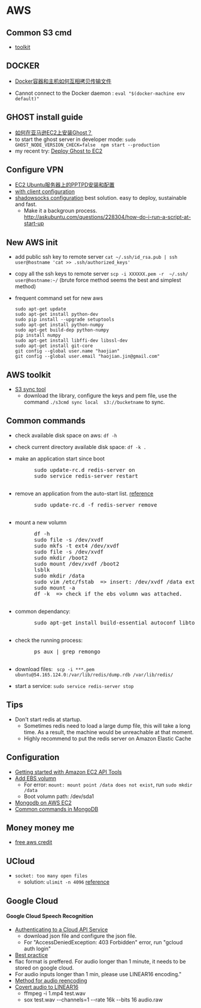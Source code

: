AWS
============================


## Common S3 cmd

- [toolkit](https://github.com/s3tools/s3cmd)


## DOCKER

- [Docker容器和主机如何互相拷贝传输文件](http://xiaorui.cc/2015/04/12/docker%E5%AE%B9%E5%99%A8%E5%92%8C%E4%B8%BB%E6%9C%BA%E5%A6%82%E4%BD%95%E4%BA%92%E7%9B%B8%E6%8B%B7%E8%B4%9D%E4%BC%A0%E8%BE%93%E6%96%87%E4%BB%B6/)

- Cannot connect to the Docker daemon : `eval "$(docker-machine env default)"`
## GHOST install guide
- [如何在亚马逊EC2上安装Ghost？](https://www.wikimilk.org/installing-ghost-amazon-ec2/)
- to start the ghost server in developer mode: 
	```sudo GHOST_NODE_VERSION_CHECK=false  npm start --production```
- my recent try: [Deploy Ghost to EC2](https://github.com/TryGhost/Ghost/wiki/Deploy-Ghost-to-EC2)

## Configure VPN
- [EC2 Ubuntu服务器上的PPTPD安装和配置](http://allenzhang.iteye.com/blog/1720214)
- [with client configuration](http://sunweiwei.com/1863/)
- [shadowsocks configuration](https://wiki.archlinux.org/index.php/Shadowsocks) best solution. easy to deploy, sustainable and fast.
	- Make it a backgroun process. http://askubuntu.com/questions/228304/how-do-i-run-a-script-at-start-up


## New AWS init
- add public ssh key to remote server
	`cat ~/.ssh/id_rsa.pub | ssh user@hostname 'cat >> .ssh/authorized_keys'`
- copy all the ssh keys to remote server
	`scp -i XXXXXX.pem -r  ~/.ssh/  user@hostname:~/` (brute force method seems the best and simplest method)
	
- frequent command set for new aws
	```
	sudo apt-get update
	sudo apt-get install python-dev
	sudo pip install --upgrade setuptools
	sudo apt-get install python-numpy
	sudo apt-get build-dep python-numpy
	pip install numpy
	sudo apt-get install libffi-dev libssl-dev
	sudo apt-get install git-core
	git config --global user.name "haojian"
	git config --global user.email "haojian.jin@gmail.com"
	
	```

## AWS toolkit

- [S3 sync tool](http://s3tools.org/s3cmd-sync)
	- download the library, configure the keys and pem file, use the command ```./s3cmd sync local  s3://bucketname``` to sync.

## Common commands

- check available disk space on aws: `df -h`
- check current directory available disk space: `df -k .`
- make an application start since boot
	<pre>
		sudo update-rc.d redis-server on
		sudo service redis-server restart
	</pre>
- remove an application from the auto-start list. [reference](http://positon.org/disable-a-service-with-update-rcd-under-debian-update-resistant)
	<pre>
		sudo update-rc.d -f redis-server remove
	</pre>
- mount a new volumn
	<pre>
		df -h
		sudo file -s /dev/xvdf
		sudo mkfs -t ext4 /dev/xvdf
		sudo file -s /dev/xvdf
		sudo mkdir /boot2
		sudo mount /dev/xvdf /boot2
		lsblk
		sudo mkdir /data
		sudo vim /etc/fstab  => insert: /dev/xvdf /data ext4 defaults,auto,noatime,noexec 0 0
		sudo mount -a
		df -k  => check if the ebs volumn was attached.
	</pre>
- common dependancy: 
	<pre>
		sudo apt-get install build-essential autoconf libtool pkg-config python-opengl python-imaging python-pyrex python-pyside.qtopengl idle-python2.7 qt4-dev-tools qt4-designer libqtgui4 libqtcore4 libqt4-xml libqt4-test libqt4-script libqt4-network libqt4-dbus python-qt4 python-qt4-gl libgle3 python-dev
	</pre>

- check the running process:
	<pre>
	    ps aux | grep remongo
	</pre>

- download files: `	scp -i ***.pem ubuntu@54.165.124.0:/var/lib/redis/dump.rdb /var/lib/redis/`

- start a service: `sudo service redis-server stop`

## Tips
- Don't start redis at startup. 
	- Sometimes redis need to load a large dump file, this will take a long time. As a result, the machine would be unreachable at that moment. 
	- Highly recommend to put the redis server on Amazon Elastic Cache

## Configuration
- [Getting started with Amazon EC2 API Tools](http://blog.kenyang.net/2014/05/getting-started-with-amazon-ec2-api.html)
- [Add EBS volumn](http://www.cnblogs.com/huang0925/p/3879542.html)
	- For error: `mount: mount point /data does not exist`, run `sudo mkdir /data`
	- Boot volumn path: /dev/sda1 
- [Mongodb on AWS EC2](http://docs.mongodb.org/ecosystem/platforms/amazon-ec2/)
- [Common commands in MongoDB](http://sling2007.blog.163.com/blog/static/847327132012911113042620/)

## Money money me
- [free aws credit](http://mooc.guokr.com/post/611730/)


## UCloud
- `socket: too many open files`
	- solution: `ulimit -n 4096` [reference](http://stackoverflow.com/questions/880557/socket-accept-too-many-open-files)
	
	
	
## Google Cloud

#### Google Cloud Speech Recognition

- [Authenticating to a Cloud API Service](https://cloud.google.com/speech/docs/common/auth)
	- download json file and configure the json file.
	- For "AccessDeniedException: 403 Forbidden" error, run "gcloud auth login"
- [Best practice](https://cloud.google.com/speech/docs/best-practices)
- flac format is preffered. For audio longer than 1 minute, it needs to be stored on google cloud. 
- For audio inputs longer than 1 min, please use LINEAR16 encoding."
- [Method for audio reencoding](https://cloud.google.com/speech/support)
- [Covert audio to LINEAR16](https://groups.google.com/forum/#!msg/cloud-speech-discuss/tbQHoaTTNH8/MQjQUaifAQAJ;context-place=forum/cloud-speech-discuss)
	- ffmpeg -i 1.mp4 test.wav
	- sox test.wav  --channels=1 --rate 16k --bits 16 audio.raw
	